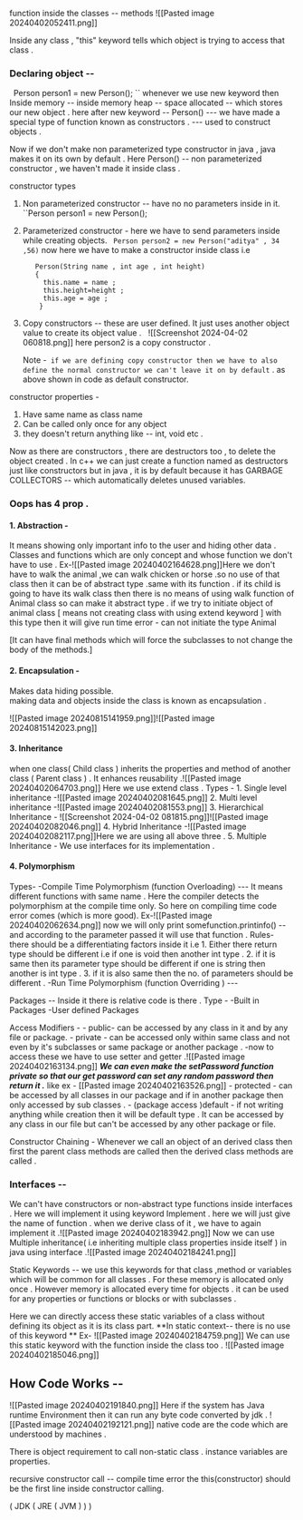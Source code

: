 function inside the classes  -- methods 
![[Pasted image 20240402052411.png]]

Inside any class , "this" keyword tells which object is trying to access that class .

### Declaring object --

` `Person person1 = new Person();
``
whenever we use new keyword then
Inside memory -- inside memory heap -- space allocated -- which stores our new object .
here after new keyword -- Person() --- we have made a special type of function known as constructors . --- used to construct objects .

Now if we don't make non parameterized type constructor in java , java makes it on its own by default . 
Here Person() -- non parameterized constructor , we haven't made it inside class .

constructor types 
1. Non parameterized constructor -- have no no parameters inside in it.
		``Person person1 = new Person();

2. Parameterized constructor - here we have to send parameters inside while     creating objects.
		`` Person person2 = new Person("aditya" , 34 ,56)``
		now here we have to make a constructor inside class i.e 
   ```
      Person(String name , int age , int height)
      { 
        this.name = name ;
        this.height=height ;
        this.age = age ;
       }
    ``` 
    
3. Copy constructors -- these are user defined. It just uses another object value to create its object value . 
		  ![[Screenshot 2024-04-02 060818.png]]
		here person2 is a copy constructor .
		
     Note -` if we are defining copy constructor then we have to also define the normal constructor we can't leave it on by default` . as above shown in code as default constructor.
   
constructor properties -
1. Have same name as class name
2. Can be called only once for any object 
3. they doesn't return anything like --  int, void  etc .

Now as there are constructors , there are destructors too , to delete the object created . 
In c++ we can  just create a function named as destructors just like constructors but in java , it is by default because it has GARBAGE COLLECTORS -- which automatically deletes unused variables.

### Oops has 4 prop .
#### 1. Abstraction -
It means showing only important info to the user and hiding other data .
Classes and functions which are only concept and whose function we don't have to use .
Ex-![[Pasted image 20240402164628.png]]Here we don't have to walk the animal ,we can walk chicken or horse .so no use of that class then it can be of abstract type .same with its function .
if its child is going to have its walk class then there is no means of using walk function of Animal class so can make it abstract type .
if we try  to initiate object of animal class [ means not creating class with using extend keyword ] with this type then it will give run time error - can not initiate the type Animal


[It can have final methods which will force the subclasses to not change the body of the methods.]


#### 2. Encapsulation -
Makes data hiding possible.  
making data and objects inside the class is known as encapsulation .

![[Pasted image 20240815141959.png]]![[Pasted image 20240815142023.png]]
#### 3. Inheritance 
 when one class( Child class ) inherits the properties and method of another class ( Parent  class ) .
 It enhances reusability .![[Pasted image 20240402064703.png]]
 Here we use extend class .
 Types -
	 1. Single level inheritance -![[Pasted image 20240402081645.png]]
	 2. Multi level inheritance -![[Pasted image 20240402081553.png]]
	 3. Hierarchical Inheritance - ![[Screenshot 2024-04-02 081815.png]]![[Pasted image 20240402082046.png]]
	 4. Hybrid Inheritance -![[Pasted image 20240402082117.png]]Here we are using  all above three . 
	 5. Multiple Inheritance - We use interfaces for its implementation . 
#### 4. Polymorphism
 Types-
	     -Compile Time Polymorphism (function Overloading) --- 
		      It means different functions with same name .
		      Here the compiler detects the polymorphism at the compile time only. 
		      So here on compiling time code error comes (which is more good).
		     Ex-![[Pasted image 20240402062634.png]]
		     now we will only print somefunction.printinfo() -- and according to the parameter passed it will use that function .
		     Rules- there should be a differentiating factors inside it i.e
			     1. Either there return type should be different i.e if one is void then another int type .
			     2. if it is same then its parameter type should be different if one is string then another is int type .
			     3. if it is also same then the no. of parameters should be different .
	     -Run Time Polymorphism (function Overriding ) ---


Packages -- Inside it there is relative code is there .
	Type -
		-Built in Packages
		 -User defined Packages 
		 
Access Modifiers -
      - public- can be accessed by any class in it and by any file or package.
      - private - can be accessed only within same class and not even by it's subclasses or same package or another package .
	      -now to access these we have to use setter and getter .![[Pasted image 20240402163134.png]] ***We can even make the setPassword function private so that our get password can set any random password then return it .***
	      like ex - [[Pasted image 20240402163526.png]]
      - protected - can be accessed by all classes in our package and if in another package then only accessed by sub classes .
      - (package access )default - if not writing anything while creation then it will be default type . It can be accessed by any class in our file but can't be accessed by any other package or file.


Constructor Chaining - Whenever we call an object of an derived class then first the parent class methods are called then the derived class methods are called .


### Interfaces --
We can't have constructors or non-abstract type functions inside interfaces .
Here we will implement it using keyword Implement .
here we will just give the name of function . when we derive class of it , we have to again implement it .![[Pasted image 20240402183942.png]]
Now we can use Multiple inheritance( i.e inheriting multiple class properties inside itself ) in java using interface .![[Pasted image 20240402184241.png]]

Static Keywords --  we use this keywords for that class ,method or variables which will be common for all classes . For these memory is allocated only once . However memory is allocated every time for objects .
it can be used for any properties or functions or blocks or with subclasses .

Here we can directly access these static variables of a class without defining its object as it is its class part.
**In static context-- there is no use of this keyword **
Ex- ![[Pasted image 20240402184759.png]]
We can  use this static keyword with the function inside the class too . 
![[Pasted image 20240402185046.png]]


## How Code Works --
![[Pasted image 20240402191840.png]]
Here if the system has Java runtime Environment then it can run any byte code converted by jdk .
![[Pasted image 20240402192121.png]]
native code are the code which are understood by machines .


There is object requirement to call non-static class .
instance variables are properties.

recursive constructor call -- compile time error
the this(constructor) should be the first line inside  constructor calling. 


(  JDK  (  JRE  (  JVM  )  )  )

